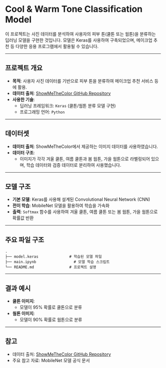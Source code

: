 # Cool & Warm Tone Classification Model

이 프로젝트는 사진 데이터를 분석하여 사용자의 피부 톤(쿨톤 또는 웜톤)을 분류하는 딥러닝 모델을 구현한 것입니다. 모델은 Keras를 사용하여 구축되었으며, 메이크업 추천 등 다양한 응용 프로그램에서 활용될 수 있습니다.

---

## 프로젝트 개요

- **목적**: 사용자 사진 데이터를 기반으로 피부 톤을 분류하여 메이크업 추천 서비스 등에 활용.
- **데이터 출처**: [ShowMeTheColor GitHub Repository](https://github.com/starbucksdolcelatte/ShowMeTheColor/tree/master/res)
- **사용한 기술**: 
  - 딥러닝 프레임워크: `Keras` (쿨톤/웜톤 분류 모델 구현)
  - 프로그래밍 언어: `Python`

---

## 데이터셋

- **데이터 출처**: ShowMeTheColor에서 제공하는 이미지 데이터를 사용하였습니다.
- **데이터 구조**: 
  - 이미지가 각각 겨울 쿨톤, 여름 쿨톤과 봄 웜톤, 가을 웜톤으로 라벨링되어 있으며, 학습 데이터와 검증 데이터로 분리하여 사용했습니다.

---

## 모델 구조

- **기본 모델**: Keras를 사용해 설계된 Convolutional Neural Network (CNN)
- **전이 학습**: MobileNet 모델을 활용하여 학습을 가속화
- **출력**: `Softmax` 함수를 사용하여 겨울 쿨톤, 여름 쿨톤 또는 봄 웜톤, 가을 웜톤으로 확률값 반환

---

## 주요 파일 구조

```
.
├── model.keras              # 학습된 모델 파일
├── main.ipynb                 # 모델 학습 스크립트
└── README.md                # 프로젝트 설명
```

---

## 결과 예시

- **쿨톤 이미지**:
  - 모델이 95% 확률로 쿨톤으로 분류
- **웜톤 이미지**:
  - 모델이 90% 확률로 웜톤으로 분류

---

## 참고

- 데이터 출처: [ShowMeTheColor GitHub Repository](https://github.com/starbucksdolcelatte/ShowMeTheColor/tree/master/res)
- 주요 참고 자료: MobileNet 모델 공식 문서
